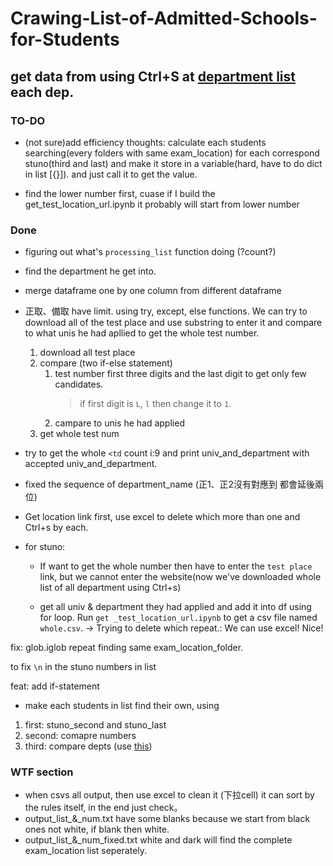 # Crawing-List-of-Admitted-Schools-for-Students

## get data from using Ctrl+S at [department list](https://www.com.tw/cross/university_030_112.html) each dep.

### TO-DO

- (not sure)add efficiency thoughts: calculate each students searching(every folders with same exam_location) for each correspond stuno(third and last) and make it store in a variable(hard, have to do dict in list [{}]). and just call it to get the value.

- find the lower number first, cuase if I build the get_test_location_url.ipynb it probably will start from lower number

### Done
- figuring out what's `processing_list` function doing (?count?)
- find the department he get into.
- merge dataframe one by one column from different dataframe
- 正取、備取 have limit. using try, except, else functions. We can try to download all of the test place and use substring to enter it and compare to what unis he had apllied to get the whole test number.
    1. download all test place
    1. compare (two if-else statement)
        1. test number first three digits and the last digit to get only few candidates.
            > if first digit is `L`, `l` then change it to `1`.
        1. campare to unis he had applied
    1. get whole test num

- try to get the whole `<td` count i:9 and print univ_and_department with accepted univ_and_department. 

- fixed the sequence of department_name (正1、正2沒有對應到 都會延後兩位)

- Get location link first, use excel to delete which more than one and Ctrl+s by each.

- for stuno:
    - If want to get the whole number then have to enter the `test place` link, but we cannot enter the website(now we've downloaded whole list of all department using Ctrl+s)

    - get all univ & department they had applied and add it into df using for loop. Run `get _test_location_url.ipynb` to get a csv file named `whole.csv`. -> Trying to delete which repeat.: We can use excel! Nice!

fix: glob.iglob repeat finding same exam_location_folder.

to fix `\n` in the stuno numbers in list

feat: add if-statement
- make each students in list find their own, using 
1. first: stuno_second and stuno_last 
1. second: comapre numbers
1. third: compare depts (use [this](https://stackoverflow.com/questions/3844801/check-if-all-elements-in-a-list-are-identical))
### WTF section
- when csvs all output, then use excel to clean it (下拉cell) it can sort by the rules itself, in the end just check。
- output_list_&_num.txt have some blanks because we start from black ones not white, if blank then white.
- output_list_&_num_fixed.txt white and dark will find the complete exam_location list seperately. 
